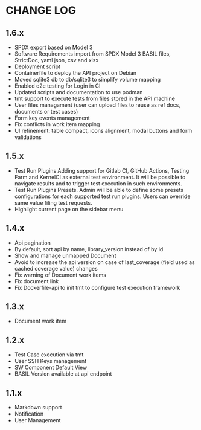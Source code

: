 # CHANGE LOG

## 1.6.x

- SPDX export based on Model 3
- Software Requirements import from SPDX Model 3 BASIL files, StrictDoc, yaml json, csv and xlsx
- Deployment script
- Containerfile to deploy the API project on Debian
- Moved sqlite3 db to db/sqlite3 to simplify volume mapping
- Enabled e2e testing for Login in CI
- Updated scripts and documentation to use podman
- tmt support to execute tests from files stored in the API machine
- User files managament (user can upload files to reuse as ref docs, documents or test cases)
- Form key events management
- Fix conflicts in work item mapping
- UI refinement: table compact, icons alignment, modal buttons and form validations

## 1.5.x

- Test Run Plugins
  Adding support for Gitlab CI, GitHub Actions, Testing Farm and KernelCI
  as external test environment. It will be possible to navigate results and to
  trigger test execution in such environments.
- Test Run Plugins Presets. Admin will be able to define some presets configurations
  for each supported test run plugins. Users can override same value filing test requests.
- Highlight current page on the sidebar menu

## 1.4.x

- Api pagination
- By default, sort api by name, library_version instead of by id
- Show and manage unmapped Document
- Avoid to increase the api version on case of last_coverage (field used as cached coverage value) changes
- Fix warning of Document work items
- Fix document link
- Fix Dockerfile-api to init tmt to configure test execution framework

## 1.3.x

- Document work item

## 1.2.x

- Test Case execution via tmt
- User SSH Keys management
- SW Component Default View
- BASIL Version available at api endpoint

## 1.1.x

- Markdown support
- Notification
- User Management
